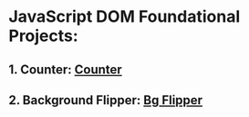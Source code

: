 # JavaScript DOM Foundational Projects:

## 1. Counter: [Counter](https://counter-six-psi.vercel.app/)

## 2. Background Flipper: [Bg Flipper](https://js-bg-flipper.vercel.app/)
